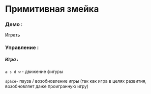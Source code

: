 # Примитивная змейка

### Демо : 
[Играть](https://primitivesnake.now.sh)

### Управление :
##### Игра :

`a s d w` - движение фигуры

`space`- пауза / возобновление игры (так как игра в целях развития, возобновляет даже проигранную игру)
